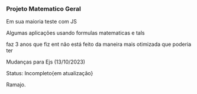 ### Projeto Matematico Geral



Em sua maioria teste com JS 

Algumas aplicações usando formulas matematicas e tals

faz 3 anos que fiz ent não está feito da maneira mais otimizada que poderia ter


   
Mudanças para Ejs (13/10/2023)


  Status: Incompleto{em atualização}

Ramajo.